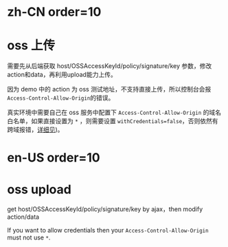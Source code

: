 # zh-CN order=10

# oss 上传

需要先从后端获取 host/OSSAccessKeyId/policy/signature/key 参数，修改action和data，再利用upload能力上传。

因为 demo 中的 action 为 oss 测试地址，不支持直接上传，所以控制台会报`Access-Control-Allow-Origin`的错误。

真实环境中需要自己在 oss 服务中配置下 `Access-Control-Allow-Origin` 的域名白名单，如果直接设置为 `*` ，则需要设置 `withCredentials=false`，否则依然有跨域报错，<a href="https://developer.mozilla.org/en-US/docs/Web/HTTP/Headers/Access-Control-Allow-Origin#directives" target="_blank">详细见</a>)。

# en-US order=10

# oss upload

get host/OSSAccessKeyId/policy/signature/key by ajax，then modify action/data

If you want to allow credentials then your `Access-Control-Allow-Origin` must not use `*`.
